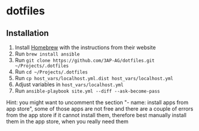 # dotfiles

## Installation

1. Install [Homebrew](http://brew.sh) with the instructions from their website
2. Run `brew install ansible`
3. Run `git clone https://github.com/3AP-AG/dotfiles.git ~/Projects/.dotfiles`
4. Run `cd ~/Projects/.dotfiles`
5. Run `cp host_vars/localhost.yml.dist host_vars/localhost.yml`
6. Adjust variables in `host_vars/localhost.yml`
7. Run `ansible-playbook site.yml --diff --ask-become-pass`

Hint: you might want to uncomment the section "- name: install apps from app store", some of those apps are not free and there are a couple of errors from the app store if it cannot install them, therefore best manually install them in the app store, when you really need them
